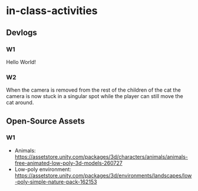 # in-class-activities
## Devlogs
### W1
Hello World!

### W2
When the camera is removed from the rest of the children of the cat the camera is now stuck in a singular spot while the player can still move the cat around.

## Open-Source Assets
### W1
- Animals: https://assetstore.unity.com/packages/3d/characters/animals/animals-free-animated-low-poly-3d-models-260727 
- Low-poly environment: https://assetstore.unity.com/packages/3d/environments/landscapes/low-poly-simple-nature-pack-162153 
